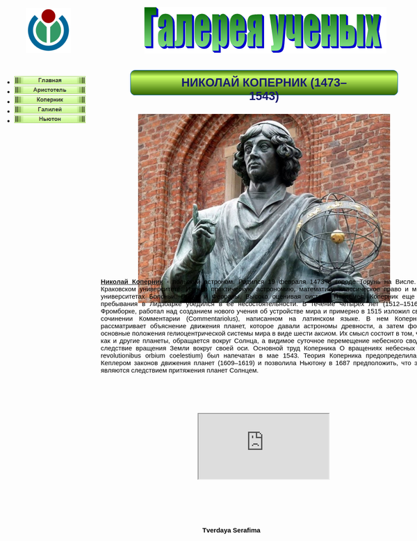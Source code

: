 <!doctype html>
<html>
<head>
<meta charset="utf-8">
<title>Николай Коперник</title>
<meta name="generator" content="WYSIWYG Web Builder 16 Trial Version - https://www.wysiwygwebbuilder.com">
<link href="Галерея_ученых.css" rel="stylesheet">
<link href="Kopernik.css" rel="stylesheet">
<script src="jquery-1.12.4.min.js"></script>
<script src="jquery-ui.min.js"></script>
<script src="wb.slideshow.min.js"></script
</head>
<body>
<div id="container">


<div id="wb_Shape1" style="position:absolute;left:300px;top:166px;width:616px;height:58px;z-index:5;">
<img src="img0002.png" id="Shape1" alt="" style="width:616px;height:58px;"></div>
<div id="wb_Text3" style="position:absolute;left:398px;top:180px;width:420px;height:30px;text-align:center;z-index:6;">
<span style="color:#191970;font-family:Arial;font-size:27px;"><strong>НИКОЛАЙ КОПЕРНИК (1473–1543)</strong></span></div>
<div id="SlideShow1" style="position:absolute;left:318px;top:267px;width:580px;height:346px;z-index:7;">
<img class="image" src="Kopernik1.jpg" alt="" title="">
<img class="image" src="Kopernik2.jpg" style="display:none;" alt="" title="">
<img class="image" src="Kopernik3.jpg" style="display:none;" alt="" title="">
<img class="image" src="Kopernik4.jpg" style="display:none;" alt="" title="">
<img class="image" src="Kopernik5.jpg" style="display:none;" alt="" title="">
</div>
<div id="wb_Text2" style="position:absolute;left:232px;top:644px;width:801px;height:246px;text-align:justify;z-index:8;">
<span style="color:#000000;font-family:Arial;font-size:15px;"><strong><a href="https://ru.wikipedia.org/wiki/%D0%9A%D0%BE%D0%BF%D0%B5%D1%80%D0%BD%D0%B8%D0%BA,_%D0%9D%D0%B8%D0%BA%D0%BE%D0%BB%D0%B0%D0%B9" target="_blank">Николай Коперник</a></strong> - польский астроном. Родился 19 февраля 1473 в городе Торунь на Висле. Учился в Краковском университете. Изучал практическую астрономию, математику, классическое право и медицину в университетах Болоньи, Падуи и Феррары. 
Высоко оценивая систему Птолемея, Коперник еще во время пребывания в Лидзбарке убедился в ее несостоятельности. В течение четырех лет (1512–1516), уже во Фромборке, работал над созданием нового учения об устройстве мира и примерно в 1515 изложил свои идеи в сочинении Комментарии (Commentariolus), написанном на латинском языке. В нем Коперник кратко рассматривает объяснение движения планет, которое давали астрономы древности, а затем формулирует основные положения гелиоцентрической системы мира в виде шести аксиом. Их смысл состоит в том, что Земля, как и другие планеты, обращается вокруг Солнца, а видимое суточное перемещение небесного свода – лишь следствие вращения Земли вокруг своей оси. 
Основной труд Коперника О вращениях небесных сфер (De revolutionibus orbium coelestium) был напечатан в мае 1543. Теория Коперника предопределила открытие Кеплером законов движения планет (1609–1619) и позволила Ньютону в 1687 предположить, что эти законы являются следствием притяжения планет Солнцем.
</span></div>
<div id="wb_YouTube1" style="position:absolute;left:455px;top:955px;width:355px;height:199px;z-index:9;">
<iframe id="YouTube1" src="https://www.youtube.com/watch?v=BMR7O_MqNP8" allowfullscreen></iframe>
</div>
<div id="NavigationBar1" style="position:absolute;left:9px;top:166px;width:188px;height:160px;z-index:10;">
<ul class="navbar">
<li><a href="Urok 5.html"><img alt="" src="img0003_over.png"><span><img alt="" src="img0003.png"></span></a></li>
<li><a href="Aristotel.html"><img alt="" src="img0004_over.png"><span><img alt="" src="img0004.png"></span></a></li>
<li><a href="Kopernik.html"><img alt="" src="img0005_over.png"><span><img alt="" src="img0005.png"></span></a></li>
<li><a href="Galiley.html"><img alt="" src="img0006_over.png"><span><img alt="" src="img0006.png"></span></a></li>
<li><a href="Niuton.html"><img alt="" src="img0007_over.png"><span><img alt="" src="img0007.png"></span></a></li>
</ul>
</div>
</div>
<div id="PageHeader1" style="position:absolute;text-align:center;left:0px;top:0px;width:100%;height:148px;z-index:7777;">
<div id="PageHeader1_Container" style="width:970px;position:relative;margin-left:auto;margin-right:auto;text-align:left;">
<div id="wb_TextArt1" style="position:absolute;left:332px;top:21px;width:558px;height:107px;z-index:0;">
<img src="img0001.png" id="TextArt1" alt="&#1043;&#1072;&#1083;&#1077;&#1088;&#1077;&#1103; &#1091;&#1095;&#1077;&#1085;&#1099;&#1093;" title="&#1043;&#1072;&#1083;&#1077;&#1088;&#1077;&#1103; &#1091;&#1095;&#1077;&#1085;&#1099;&#1093;" style="width:558px;height:107px;"></div>
<div id="wb_Image1" style="position:absolute;left:60px;top:23px;width:103px;height:103px;z-index:1;">
<img src="Wikimedia-logo.png" id="Image1" alt="" width="103" height="103"></div>
</div>
</div>
<div id="PageFooter2" style="position:absolute;overflow:hidden;text-align:left;left:0px;top:1172px;width:100%;height:107px;z-index:11;">
<div id="wb_Text1" style="position:absolute;left:466px;top:44px;width:316px;height:20px;z-index:2;">
<span style="color:#000000;font-family:Arial;font-size:15px;"><strong> Tverdaya Serafima </strong></span></div>
</div>
<div id="PageFooter1" style="position:absolute;overflow:hidden;text-align:left;left:0px;top:1278px;width:100%;height:1px;z-index:12;">
</div>
</body>
</html>
